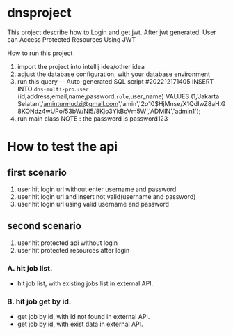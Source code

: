 # dnsproject
This project describe how to Login and get jwt. After jwt generated. User can Access Protected Resources Using JWT

How to run this project
1. import the project into intellij idea/other idea
2. adjust the database configuration, with your database environment
3. run this query 
--  Auto-generated SQL script #202212171405
INSERT INTO `dns-multi-pro`.`user` (id,address,email,name,password,`role`,user_name)
VALUES (1,'Jakarta Selatan','aminturmudzi@gmail.com','amin','$2a$10$HjMnse/X1QdIwZ8aH.G8KONdz4wUPo/53bW/NI5/8Kjo3YkBcVm5W','ADMIN','admin1');
4. run main class
NOTE : the password is password123
# How to test the api
## first scenario
1. user hit login url without enter username and password
2. user hit login url and insert not valid(username and password)
3. user hit login url using valid username and password
## second scenario
1. user hit protected api without login
2. user hit protected resources  after login
  ### A. hit job list. 
   - hit job list, with existing jobs list in external API.
   ### B. hit job get by id.
   - get job by id, with id not found in external API.
   - get job by id, with exist data in external API.
